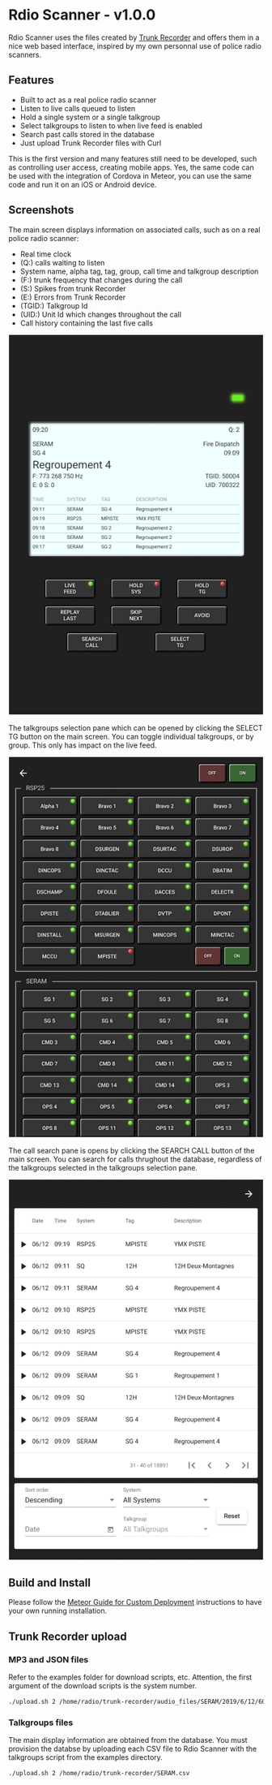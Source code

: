 # Rdio Scanner - v1.0.0

Rdio Scanner uses the files created by [Trunk Recorder](https://github.com/robotastic/trunk-recorder) and offers them in a nice web based interface, inspired by my own personnal use of police radio scanners.

## Features

* Built to act as a real police radio scanner
* Listen to live calls queued to listen
* Hold a single system or a single talkgroup
* Select talkgroups to listen to when live feed is enabled
* Search past calls stored in the database
* Just upload Trunk Recorder files with Curl

This is the first version and many features still need to be developed, such as controlling user access, creating mobile apps. Yes, the same code can be used with the integration of Cordova in Meteor, you can use the same code and run it on an iOS or Android device.

## Screenshots

The main screen displays information on associated calls, such as on a real police radio scanner:

* Real time clock
* (Q:) calls waiting to listen
* System name, alpha tag, tag, group, call time and talkgroup description
* (F:) trunk frequency that changes during the call
* (S:) Spikes from trunk Recorder
* (E:) Errors from Trunk Recorder
* (TGID:) Talkgroup Id
* (UID:) Unit Id which changes throughout the call
* Call history containing the last five calls

![Main Screen](./docs/images/rdio_scanner_main.png?raw=true "Main Screen")

The talkgroups selection pane which can be opened by clicking the SELECT TG button on the main screen. You can toggle individual talkgroups, or by group. This only has impact on the live feed.

![Talkgroups Selection](./docs/images/rdio_scanner_select.png?raw=true "Talkgroups Selection")

The call search pane is opens by clicking the SEARCH CALL button of the main screen. You can search for calls thrughout the database, regardless of the talkgroups selected in the talkgroups selection pane.

![Call Search](./docs/images/rdio_scanner_search.png?raw=true "Call Search")

## Build and Install

Please follow the [Meteor Guide for Custom Deployment](https://guide.meteor.com/deployment.html#custom-deployment) instructions to have your own running installation.

## Trunk Recorder upload

### MP3 and JSON files

Refer to the examples folder for download scripts, etc. Attention, the first argument of the download scripts is the system number.

```bash
./upload.sh 2 /home/radio/trunk-recorder/audio_files/SERAM/2019/6/12/60067-1560345651_7.73431e+08.wav
```

### Talkgroups files

The main display information are obtained from the database. You must provision the databse by uploading each CSV file to Rdio Scanner with the talkgroups script from the examples directory.

```bash
./upload.sh 2 /home/radio/trunk-recorder/SERAM.csv
```